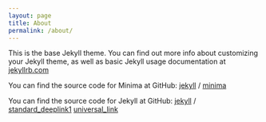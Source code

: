 ```yaml
---
layout: page
title: About
permalink: /about/
---
```


This is the base Jekyll theme. You can find out more info about customizing your Jekyll theme, as well as basic Jekyll usage documentation at [jekyllrb.com](https://jekyllrb.com/)

You can find the source code for Minima at GitHub:
[jekyll][jekyll-organization] /
[minima](https://github.com/jekyll/minima)

You can find the source code for Jekyll at GitHub:
[jekyll][jekyll-organization] /
[standard_deeplink1](https://app.adjust.com/xlxecy1?deep_link=tpp%3A%2F%2Fapp%3Fitem%3D4%26another%3D9)
[universal_link](https://vqmu.adj.st/?adjust_t=rghp52x&item=3)


[jekyll-organization]: https://github.com/jekyll
